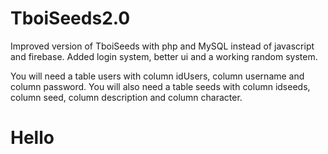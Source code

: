 # TboiSeeds2.0
Improved version of TboiSeeds with php and MySQL instead of javascript and firebase. Added login system, better ui and a working random system.

You will need a table users with column idUsers, column username and column password. You will also need a table seeds with column idseeds, column seed, column description and column character.
<h1>Hello</h1>

